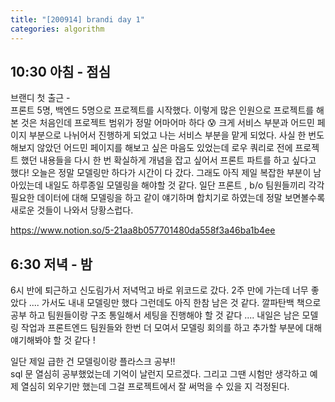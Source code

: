 ```yaml
---
title: "[200914] brandi day 1"
categories: algorithm
---
```

## 10:30 아침 - 점심
브랜디 첫 출근 -  
프론트 5명, 백엔드 5명으로 프로젝트를 시작했다.
이렇게 많은 인원으로 프로젝트를 해본 것은 처음인데 프로젝트 범위가 정말 어마어마 하다 😰
크게 서비스 부분과 어드민 페이지 부분으로 나뉘어서 진행하게 되었고 나는 서비스 부분을 맡게 되었다. 사실 한 번도 해보지 않았던 어드민 페이지를 해보고 싶은 마음도 있었는데 로우 쿼리로 전에 프로젝트 했던 내용들을 다시 한 번 확실하게 개념을 잡고 싶어서 프론트 파트를 하고 싶다고 했다! 오늘은 정말 모델링만 하다가 시간이 다 갔다. 그래도 아직 제일 복잡한 부분이 남아있는데 내일도 하루종일 모델링을 해야할 것 같다. 일단 프론트 , b/o 팀원들끼리 각각 필요한 데이터에 대해 모델링을 하고 같이 얘기하며 합치기로 하였는데 정말 보면볼수록 새로운 것들이 나와서 당황스럽다.

https://www.notion.so/5-21aa8b057701480da558f3a46ba1b4ee
 
## 6:30 저녁 - 밤
6시 반에 퇴근하고 신도림가서 저녁먹고 바로 위코드로 갔다. 2주 만에 가는데 너무 좋았다 ....
가서도 내내 모델링만 했다 그런데도 아직 한참 남은 것 같다. 깔파탄백 책으로 공부 하고 팀원들이랑 구조 통일해서 세팅을 진행해야 할 것 같다 ....
내일은 남은 모델링 작업과 프론트엔드 팀원들와 한번 더 모여서 모델링 회의를 하고 추가할 부분에 대해 얘기해봐야 할 것 같다 !

일단 제일 급한 건 모델링이랑 플라스크 공부!!  
sql 문 열심히 공부했었는데 기억이 날런지 모르겠다.
그리고 그땐 시험만 생각하고 예제 열심히 외우기만 했는데 그걸 프로젝트에서 잘 써먹을 수 있을 지 걱정된다. 
